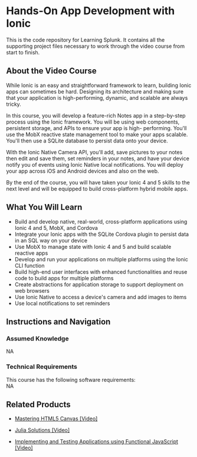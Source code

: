 ﻿# Hands-On App Development with Ionic
This is the code repository for Learning Splunk. It contains all the supporting project files necessary to work through the video course from start to finish.

## About the Video Course
	
While Ionic is an easy and straightforward framework to learn, building Ionic apps can sometimes be hard. Designing its architecture and making sure that your application is high-performing, dynamic, and scalable are always tricky.

In this course, you will develop a feature-rich Notes app in a step-by-step process using the Ionic framework. You will be using web components, persistent storage, and APIs to ensure your app is high- performing. You'll use the MobX reactive state management tool to make your apps scalable. You'll then use a SQLite database to persist data onto your device.

With the Ionic Native Camera API, you'll add, save pictures to your notes then edit and save them, set reminders in your notes, and have your device notify you of events using Ionic Native local notifications. You will deploy your app across iOS and Android devices and also on the web.

By the end of the course, you will have taken your Ionic 4 and 5 skills to the next level and will be equipped to build cross-platform hybrid mobile apps.

<H2>What You Will Learn</H2>
<DIV class=book-info-will-learn-text>
<UL>
<LI>Build and develop native, real-world, cross-platform applications using Ionic 4 and 5, MobX, and Cordova
<LI>Integrate your Ionic apps with the SQLite Cordova plugin to persist data in an SQL way on your device
<LI>Use MobX to manage state with Ionic 4 and 5 and build scalable reactive apps
<LI>Develop and run your applications on multiple platforms using the Ionic CLI function
<LI>Build high-end user interfaces with enhanced functionalities and reuse code to build apps for multiple platforms
<LI>Create abstractions for application storage to support deployment on web browsers
<LI>Use Ionic Native to access a device's camera and add images to items
<LI>Use local notifications to set reminders </LI></UL></DIV>

## Instructions and Navigation
### Assumed Knowledge
NA
### Technical Requirements
This course has the following software requirements:<br/>
NA

## Related Products
* [Mastering HTML5 Canvas [Video]]()

* [Julia Solutions [Video]]()

* [Implementing and Testing Applications using Functional JavaScript [Video]]()

